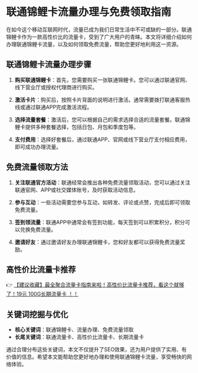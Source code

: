 # 联通锦鲤卡流量办理与免费领取指南

在如今这个移动互联网时代，流量已成为我们日常生活中不可或缺的一部分。联通锦鲤卡作为一款高性价比的流量卡，受到了广大用户的青睐。本文将详细介绍如何办理联通锦鲤卡流量，以及如何领取免费流量，帮助您更好地利用这一资源。

## 联通锦鲤卡流量办理步骤

1. **购买联通锦鲤卡**：首先，您需要购买一张联通锦鲤卡。您可以通过联通官网、线下营业厅或授权代理商进行购买。

2. **激活卡片**：购买后，按照卡片背面的说明进行激活。通常需要拨打联通客服热线或通过联通APP完成激活流程。

3. **选择流量套餐**：激活后，您可以根据自己的需求选择合适的流量套餐。联通锦鲤卡提供多种套餐选择，包括日包、月包和季度包等。

4. **支付费用**：选择好套餐后，通过联通APP、官网或线下营业厅支付相应费用，即可成功办理流量。

## 免费流量领取方法

1. **关注联通官方活动**：联通经常会推出各种免费流量领取活动，您可以通过关注联通官网、APP或社交媒体账号，及时获取活动信息。

2. **参与互动**：一些活动需要您参与互动，如转发、评论或点赞，完成后即可领取免费流量。

3. **签到领流量**：联通APP中通常会有签到功能，每天签到可以积累积分，积分可以兑换免费流量。

4. **邀请好友**：通过邀请好友办理联通锦鲤卡，您和好友都可以获得免费流量奖励。

## 高性价比流量卡推荐

👉 [【建议收藏】最全聚合流量卡指南来啦！高性价比流量卡推荐，看这个就够了！19元 100G长期流量卡 ！！](https://bit.ly/Liuliangka)

## 关键词挖掘与优化

- **核心关键词**：联通锦鲤卡、流量办理、免费流量领取
- **长尾关键词**：联通流量卡、高性价比流量卡、长期流量卡

通过合理分布这些关键词，本文不仅提升了SEO效果，还为用户提供了实用、有价值的信息。希望本文能帮助您更好地办理和使用联通锦鲤卡流量，享受畅快的网络体验。